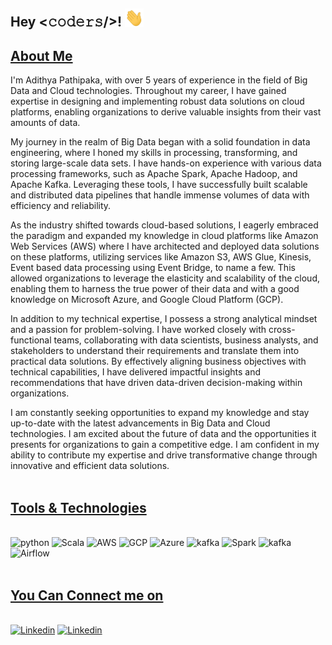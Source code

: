 <h2>Hey <𝚌𝚘𝚍𝚎𝚛𝚜/>! <img src="https://raw.githubusercontent.com/ABSphreak/ABSphreak/master/gifs/Hi.gif" width="30"></h2>
 <p align='center'>

 ## <ins>About Me</ins>
 I'm Adithya Pathipaka, with over 5 years of experience in the field of Big Data and Cloud technologies. Throughout my career, I have gained expertise in designing and implementing robust data solutions on cloud platforms, enabling organizations to derive valuable insights from their vast amounts of data.

My journey in the realm of Big Data began with a solid foundation in data engineering, where I honed my skills in processing, transforming, and storing large-scale data sets. I have hands-on experience with various data processing frameworks, such as Apache Spark, Apache Hadoop, and Apache Kafka. Leveraging these tools, I have successfully built scalable and distributed data pipelines that handle immense volumes of data with efficiency and reliability.

As the industry shifted towards cloud-based solutions, I eagerly embraced the paradigm and expanded my knowledge in cloud platforms like Amazon Web Services (AWS) where I have architected and deployed data solutions on these platforms, utilizing services like Amazon S3, AWS Glue, Kinesis, Event based data processing using Event Bridge, to name a few. This allowed organizations to leverage the elasticity and scalability of the cloud, enabling them to harness the true power of their data and with a good knowledge on Microsoft Azure, and Google Cloud Platform (GCP).

In addition to my technical expertise, I possess a strong analytical mindset and a passion for problem-solving. I have worked closely with cross-functional teams, collaborating with data scientists, business analysts, and stakeholders to understand their requirements and translate them into practical data solutions. By effectively aligning business objectives with technical capabilities, I have delivered impactful insights and recommendations that have driven data-driven decision-making within organizations.

I am constantly seeking opportunities to expand my knowledge and stay up-to-date with the latest advancements in Big Data and Cloud technologies. I am excited about the future of data and the opportunities it presents for organizations to gain a competitive edge. I am confident in my ability to contribute my expertise and drive transformative change through innovative and efficient data solutions.
<br/>
<br/>

## <ins>Tools & Technologies</ins>
<br/>
<img alt="python" src="https://img.shields.io/badge/python-3776AB?style=for-the-badge&logo=python&logoColor=red%22"/>
<img alt="Scala" src="https://img.shields.io/badge/Scala-DC322F?style=for-the-badge&logo=scala&"/>
<img alt="AWS" src="https://img.shields.io/badge/AWS-232F3E?style=for-the-badge&logo=amazonaws&"/>
<img alt="GCP" src="https://img.shields.io/badge/GCP-4285F4?style=for-the-badge&logo=googlecloud&"/>
<img alt="Azure" src="https://img.shields.io/badge/Azure-0078D4?style=for-the-badge&logo=microsoftazure&"/>
<img alt="kafka" src="https://img.shields.io/badge/Kafka-231F20?style=for-the-badge&logo=apachekafka&"/>
<img alt="Spark" src="https://img.shields.io/badge/Spark-E25A1C?style=for-the-badge&logo=apachespark&"/>
<img alt="kafka" src="https://img.shields.io/badge/Hadoop-66CCFF?style=for-the-badge&logo=apachehadoop&"/>
<img alt="Airflow" src="https://img.shields.io/badge/Airflow-017CEE?style=for-the-badge&logo=apacheairflow"/>

<br/>
<br/>

## <ins>You Can Connect me on</ins>
<br/>
<a href="https://www.linkedin.com/in/adithyapathipaka/" target="_blank"><img alt="Linkedin" src="https://img.shields.io/badge/Linkedin-0A66C2?style=for-the-badge&logo=linkedin" /></a>
<a href="https://www.linkedin.com/in/adithyapathipaka/" target="_blank"><img alt="Linkedin" src="https://img.shields.io/badge/Github-181717?style=for-the-badge&logo=github" /></a>